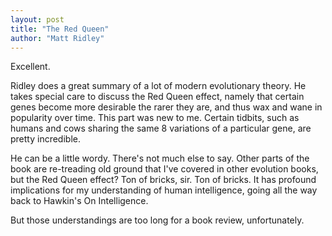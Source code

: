 ```yaml
---
layout: post
title: "The Red Queen"
author: "Matt Ridley"
---
```

Excellent.

Ridley does a great summary of a lot of modern evolutionary theory. He takes special care to discuss the Red Queen effect, namely that certain genes become more desirable the rarer they are, and thus wax and wane in popularity over time. This part was new to me. Certain tidbits, such as humans and cows sharing the same 8 variations of a particular gene, are pretty incredible.

He can be a little wordy. There's not much else to say. Other parts of the book are re-treading old ground that I've covered in other evolution books, but the Red Queen effect? Ton of bricks, sir. Ton of bricks. It has profound implications for my understanding of human intelligence, going all the way back to Hawkin's On Intelligence.

But those understandings are too long for a book review, unfortunately.

